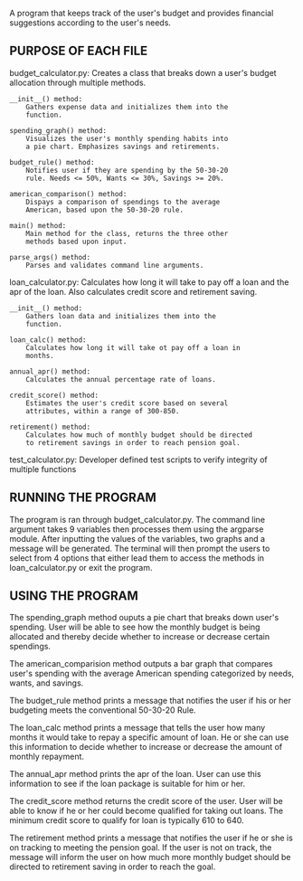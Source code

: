 A program that keeps track of the user's budget and provides financial
suggestions according to the user's needs. 

PURPOSE OF EACH FILE
-------------------------
budget_calculator.py:
	Creates a class that breaks down a user's budget allocation
	through multiple methods.

	__init__() method:
		Gathers expense data and initializes them into the
		function.

	spending_graph() method:
		Visualizes the user's monthly spending habits into
		a pie chart. Emphasizes savings and retirements.

	budget_rule() method:
		Notifies user if they are spending by the 50-30-20
		rule. Needs <= 50%, Wants <= 30%, Savings >= 20%.

	american_comparison() method:
		Dispays a comparison of spendings to the average
		American, based upon the 50-30-20 rule.

	main() method:
		Main method for the class, returns the three other
		methods based upon input.

	parse_args() method:
		Parses and validates command line arguments.
	

loan_calculator.py:
	Calculates how long it will take to pay off a loan and the apr
	of the loan. Also calculates credit score and retirement saving.

	__init__() method:
		Gathers loan data and initializes them into the
		function.

	loan_calc() method:
		Calculates how long it will take ot pay off a loan in
		months.

	annual_apr() method:
		Calculates the annual percentage rate of loans.	

	credit_score() method:
		Estimates the user's credit score based on several
		attributes, within a range of 300-850.

	retirement() method:
		Calculates how much of monthly budget should be directed
		to retirement savings in order to reach pension goal.
	

test_calculator.py:
	Developer defined test scripts to verify integrity of multiple
	functions

RUNNING THE PROGRAM
-------------------------
The program is ran through budget_calculator.py. The command line argument takes
9 variables then processes them using the argparse module. After inputting the
values of the variables, two graphs and a message will be generated. The terminal
will then prompt the users to select from 4 options that either lead them to access
the methods in loan_calculator.py or exit the program. 

USING THE PROGRAM
-------------------------
The spending_graph method ouputs a pie chart that breaks down user's spending. User
will be able to see how the monthly budget is being allocated and thereby decide whether
to increase or decrease certain spendings. 

The american_comparision method outputs a bar graph that compares user's spending
with the average American spending categorized by needs, wants, and savings. 

The budget_rule method prints a message that notifies the user if his or her
budgeting meets the conventional 50-30-20 Rule. 

The loan_calc method prints a message that tells the user how many months it would
take to repay a specific amount of loan. He or she can use this information to decide
whether to increase or decrease the amount of monthly repayment. 

The annual_apr method prints the apr of the loan. User can use this information to
see if the loan package is suitable for him or her. 

The credit_score method returns the credit score of the user. User will be able to 
know if he or her could become qualified for taking out loans. The minimum credit score
to qualify for loan is typically 610 to 640. 

The retirement method prints a message that notifies the user if he or she is 
on tracking to meeting the pension goal. If the user is not on track, the message 
will inform the user on how much more monthly budget should be directed to retirement
saving in order to reach the goal. 